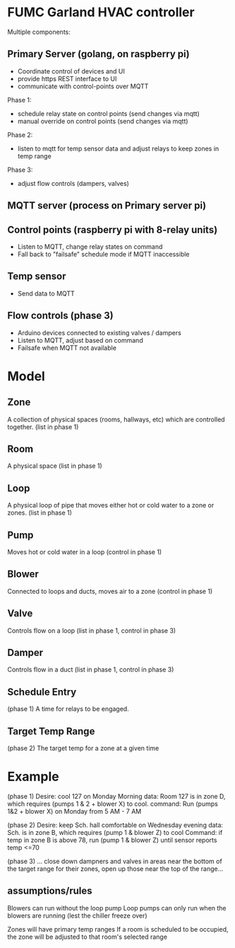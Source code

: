 # FUMC Garland HVAC controller

Multiple components:

## Primary Server (golang, on raspberry pi)

- Coordinate control of devices and UI
- provide https REST interface to UI
- communicate with control-points over MQTT

Phase 1:
- schedule relay state on control points (send changes via mqtt)
- manual override on control points (send changes via mqtt)

Phase 2:
- listen to mqtt for temp sensor data and adjust relays to keep zones in temp range

Phase 3:
- adjust flow controls (dampers, valves)

## MQTT server (process on Primary server pi)

## Control points (raspberry pi with 8-relay units)

- Listen to MQTT, change relay states on command
- Fall back to "failsafe" schedule mode if MQTT inaccessible 

## Temp sensor 
- Send data to MQTT

## Flow controls (phase 3)
- Arduino devices connected to existing valves / dampers
- Listen to MQTT, adjust based on command
- Failsafe when MQTT not available

# Model

## Zone
A collection of physical spaces (rooms, hallways, etc) which are controlled together.
(list in phase 1)

## Room
A physical space
(list in phase 1)

## Loop
A physical loop of pipe that moves either hot or cold water to a zone or zones.
(list in phase 1)

## Pump
Moves hot or cold water in a loop
(control in phase 1)

## Blower
Connected to loops and ducts, moves air to a zone
(control in phase 1)

## Valve
Controls flow on a loop
(list in phase 1, control in phase 3)

## Damper
Controls flow in a duct
(list in phase 1, control in phase 3)

## Schedule Entry
(phase 1)
A time for relays to be engaged.

## Target Temp Range
(phase 2)
The target temp for a zone at a given time

# Example
(phase 1)
Desire: cool 127 on Monday Morning
data: Room 127 is in zone D, which requires (pumps 1 & 2 + blower X) to cool.
command: Run (pumps 1&2 + blower X) on Monday from  5 AM - 7 AM

(phase 2)
Desire: keep Sch. hall comfortable on Wednesday evening
data: Sch. is in zone B, which requires (pump 1 & blower Z) to cool
Command: if temp in zone B is above 78, run (pump 1 & blower Z) until sensor reports temp <=70

(phase 3)
...
close down dampners and valves in areas near the bottom of the target range for their zones, open up those near the top of the range...

## assumptions/rules

Blowers can run without the loop pump
Loop pumps can only run when the blowers are running (lest the chiller freeze over)

Zones will have primary temp ranges
If a room is scheduled to be occupied, the zone will be adjusted to that room's selected range


